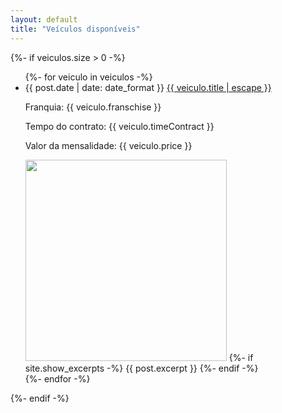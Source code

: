 ```yaml
---
layout: default
title: "Veículos disponíveis"
---
```


{%- if veiculos.size > 0 -%}
  <ul class="post-list">
    {%- for veiculo in veiculos -%}
    <li>
      <span class="post-meta">{{ post.date | date: date_format }}</span>
      <a class="post-link" href="{{ post.url | relative_url }}">
        {{ veiculo.title | escape }}
      </a>
      <p>Franquia: {{ veiculo.franschise }}</p>
      <p>Tempo do contrato: {{ veiculo.timeContract }}</p>
      <p>Valor da mensalidade: {{ veiculo.price }}</p>
      <img src="{{ veiculo.photo }}" width="322" />
      {%- if site.show_excerpts -%}
        {{ post.excerpt }}
      {%- endif -%}
    </li>
    {%- endfor -%}
  </ul>
{%- endif -%}